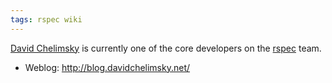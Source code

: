 ```yaml
---
tags: rspec wiki
---
```


[David Chelimsky](/wiki/David_Chelimsky) is currently one of the core developers on the [rspec](/wiki/rspec) team.

-   Weblog: <http://blog.davidchelimsky.net/>
